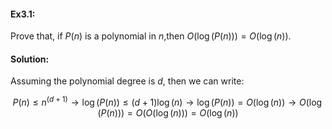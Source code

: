 #### Ex3.1: 

Prove that, if $P(n)$ is a polynomial in $n$,then $O(\log(P(n))) = O(\log(n))$.


#### Solution:

Assuming the polynomial degree is $d$, then we can write:

$$P(n) \leq n^{(d+1)} \rightarrow \log(P(n)) \leq (d+1)\log(n) \rightarrow \log(P(n)) = O(\log(n)) \rightarrow O(\log(P(n))) = O(O(\log(n))) = O(\log(n))$$
